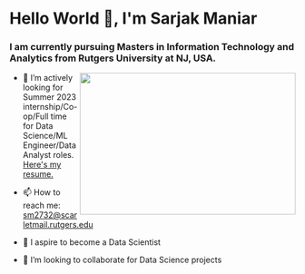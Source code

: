 # Hello World 👋, I'm Sarjak Maniar

### I am currently pursuing Masters in Information Technology and Analytics from Rutgers University at NJ, USA.

<img align="right" width="380" height="250" src="https://user-images.githubusercontent.com/56110199/220014646-a1a14738-6782-42c3-8c60-e4a62c478ec4.gif">

- 🔭 I’m actively looking for Summer 2023 internship/Co-op/Full time for Data Science/ML Engineer/Data Analyst roles. 
[Here's my resume.](https://github.com/Sarjak369/Sarjak369/files/10882177/Sarjak_Maniar_Resume.pdf)


- 📫 How to reach me: sm2732@scarletmail.rutgers.edu
- 🌱 I aspire to become a Data Scientist
- 👯 I’m looking to collaborate for Data Science projects


